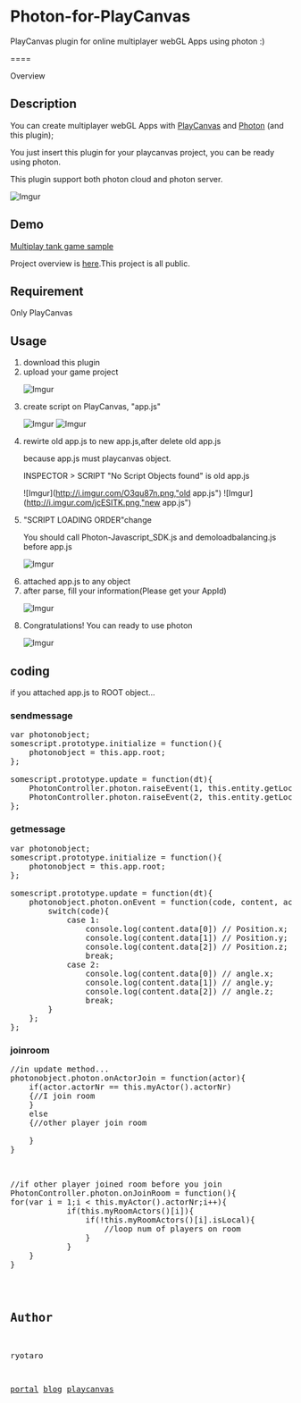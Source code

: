 # Photon-for-PlayCanvas
PlayCanvas plugin for online multiplayer webGL Apps using photon :)

====

Overview

## Description
You can create multiplayer webGL Apps with [PlayCanvas](https://playcanvas.com) and [Photon](https://www.photonengine.com/en/Photon) (and this plugin);

You just insert this plugin for your playcanvas project, you can be ready using photon.

This plugin support both photon cloud and photon server.

![Imgur](http://i.imgur.com/wEfLBe7.png)

## Demo
[Multiplay tank game sample](http://playcanvas.utautattaro.com/photon/)

Project overview is [here](https://playcanvas.com/project/433966/overview/photonstarterkit).This project is all public.

## Requirement
Only PlayCanvas

## Usage
<ol>
<li>download this plugin</li>
<li>upload your game project</li>

![Imgur](http://i.imgur.com/UGxJnFj.png)

<li>create script on PlayCanvas, "app.js"</li>

![Imgur](http://i.imgur.com/OtbPOLh.png)
![Imgur](http://i.imgur.com/n0SdsAG.png)

<li>rewirte old app.js to new app.js,after delete old app.js</li>

because app.js must playcanvas object.

INSPECTOR > SCRIPT "No Script Objects found" is old app.js

![Imgur](http://i.imgur.com/O3qu87n.png,"old app.js")
![Imgur](http://i.imgur.com/jcESITK.png,"new app.js")

<li>"SCRIPT LOADING ORDER"change</li>

You should call Photon-Javascript_SDK.js and demoloadbalancing.js before app.js

![Imgur](http://i.imgur.com/vE9mP7d.png)

<li>attached app.js to any object</li>

<li>after parse, fill your information(Please get your AppId)</li>

![Imgur](http://i.imgur.com/dWDxTiT.png)

<li>Congratulations! You can ready to use photon</li>

![Imgur](http://i.imgur.com/aSYMNoG.png)

</ol>

## coding
if you attached app.js to ROOT object...
### sendmessage
<pre>
var photonobject;
somescript.prototype.initialize = function(){
    photonobject = this.app.root;
};

somescript.prototype.update = function(dt){
    PhotonController.photon.raiseEvent(1, this.entity.getLocalPosition()); // send position data on Eventcode 1
    PhotonController.photon.raiseEvent(2, this.entity.getLocalEulerAngles());// send angle data on Eventcode 2
};
</pre>

### getmessage
<pre>
var photonobject;
somescript.prototype.initialize = function(){
    photonobject = this.app.root;
};

somescript.prototype.update = function(dt){
    photonobject.photon.onEvent = function(code, content, actorNr){
        switch(code){
            case 1: 
                console.log(content.data[0]) // Position.x;
                console.log(content.data[1]) // Position.y;
                console.log(content.data[2]) // Position.z;
                break;
            case 2:
                console.log(content.data[0]) // angle.x;
                console.log(content.data[1]) // angle.y;
                console.log(content.data[2]) // angle.z;
                break;
        }
    };
};
</pre>

### joinroom
<pre>
//in update method...
photonobject.photon.onActorJoin = function(actor){
    if(actor.actorNr == this.myActor().actorNr)
    {//I join room
    }
    else
    {//other player join room

    }
}


<pre>
//if other player joined room before you join 
PhotonController.photon.onJoinRoom = function(){
for(var i = 1;i < this.myActor().actorNr;i++){
            if(this.myRoomActors()[i]){
                if(!this.myRoomActors()[i].isLocal){
                    //loop num of players on room
                }
            }
    }
}
</pre>

## Author

ryotaro

[portal](http://utautattaro.com)
[blog](http://blog.utautattaro.com)
[playcanvas](https://playcanvas.com/ryotaro)
